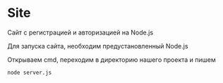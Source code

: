 # Site
Сайт с регистрацией и авторизацией на Node.js

Для запуска сайта, необходим предустановленный Node.js  

Открываем cmd, переходим в директорию нашего проекта и пишем  

`node server.js`  

